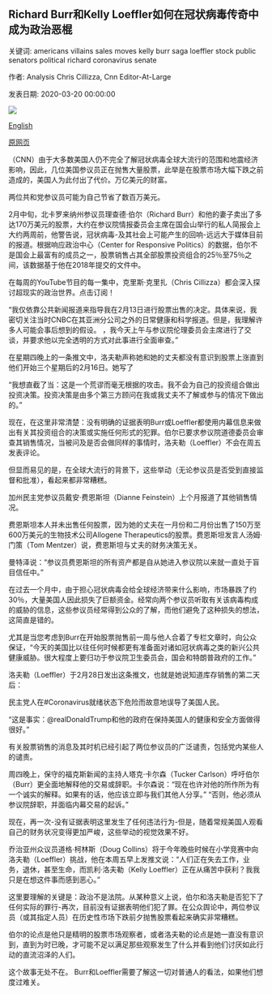 ## Richard Burr和Kelly Loeffler如何在冠状病毒传奇中成为政治恶棍

关键词: americans villains sales moves kelly burr saga loeffler stock public senators political richard coronavirus senate

作者: Analysis Chris Cillizza, Cnn Editor-At-Large

发表日期: 2020-03-20 00:00:00

![](https://cdn.cnn.com/cnnnext/dam/assets/200320081616-economia-crisis-bolsa-dow-jones-coronavirus-gabriela-frias-live-00002805-super-tease.jpg)

[English](How%20Richard%20Burr%20and%20Kelly%20Loeffler%20became%20political%20villains%20in%20the%20coronavirus%20saga.md)

[原网页](https://edition.cnn.com/2020/03/20/politics/richard-burr-kelly-loeffler-stock-coronavirus/index.html)

（CNN）由于大多数美国人仍不完全了解冠状病毒全球大流行的范围和地震经济影响，因此，几位美国参议员正在抛售大量股票，此举是在股票市场大幅下跌之前造成的，美国人为此付出了代价。万亿美元的财富。

两位共和党参议员可能为自己节省了数百万美元。

2月中旬，北卡罗来纳州参议员理查德·伯尔（Richard Burr）和他的妻子卖出了多达170万美元的股票，大约在参议院情报委员会主席在国会山举行的私人简报会上大约两周前，他警告说，冠状病毒-及其社会上可能产生的回响-远远大于媒体目前的报道。根据响应政治中心（Center for Responsive Politics）的数据，伯尔不是国会上最富有的成员之一，股票销售占其全部股票投资组合的25％至75％之间，该数据基于他在2018年提交的文件中。

在每周的YouTube节目的每一集中，克里斯·克里扎（Chris Cillizza）都会深入探讨超现实的政治世界。点击订阅！

“我仅依靠公共新闻报道来指导我在2月13日进行股票出售的决定。具体来说，我密切关注当时CNBC在其亚洲分公司之外的日常健康和科学报道。但是，我理解许多人可能会事后想到的假设。 ，我今天上午与参议院伦理委员会主席进行了交谈，并要求他以完全透明的方式对此事进行全面审查。”

在星期四晚上的一条推文中，洛夫勒声称她和她的丈夫都没有意识到股票上涨直到他们开始三个星期后的2月16日。她写了

“我想直截了当：这是一个荒谬而毫无根据的攻击。我不会为自己的投资组合做出投资决策。投资决策是由多个第三方顾问在我或我丈夫不了解或参与的情况下做出的。”

现在，在这里非常清楚：没有明确的证据表明Burr或Loeffler都使用内幕信息来做出有关其投资组合的决策或实施任何形式的犯罪​​。伯尔已要求参议院道德委员会审查其销售情况，当被问及是否会做同样的事情时，洛夫勒（Loeffler）不会在周五发表评论。

但显而易见的是，在全球大流行的背景下，这些举动（无论参议员是否受到直接监督和批准），看起来都非常糟糕。

加州民主党参议员戴安·费恩斯坦（Dianne Feinstein）上个月报道了其他销售情况。

费恩斯坦本人并未出售任何股票，因为她的丈夫在一月份和二月份出售了150万至600万美元的生物技术公司Allogene Therapeutics的股票。费恩斯坦发言人汤姆·门策（Tom Mentzer）说，费恩斯坦与丈夫的财务决策无关。

曼特泽说：“参议员费恩斯坦的所有资产都是自从她进入参议院以来就一直处于盲目信任中。”

在过去一个月中，由于担心冠状病毒会给全球经济带来什么影响，市场暴跌了约30％，大量美国人因此损失了巨额资金。经常向两个参议员听取有关该病毒构成的威胁的信息，这些参议员经常得到公众的了解，而他们避免了这种损失的想法，这简直是错的。

尤其是当您考虑到Burr在开始股票抛售前一周与他人合着了专栏文章时，向公众保证，“今天的美国比以往任何时候都更有准备面对诸如冠状病毒之类的新兴公共健康威胁。很大程度上要归功于参议院卫生委员会，国会和特朗普政府的工作。”

洛夫勒（Loeffler）于2月28日发出这条推文，也就是她说知道库存销售的第二天后：

民主党人在\#Coronavirus就绪状态下危险而故意地误导了美国人民。

“这是事实：@realDonaldTrump和他的政府在保持美国人的健康和安全方面做得很好。”

有关股票销售的消息及其时机已经引起了两位参议员的广泛谴责，包括党内某些人的谴责。

周四晚上，保守的福克斯新闻的主持人塔克·卡尔森（Tucker Carlson）呼吁伯尔（Burr）更全面地解释他的交易或辞职。卡尔森说：“现在也许对他的所作所为有一个诚实的解释。如果有的话，他应该立即与我们其他人分享。” “否则，他必须从参议院辞职，并面临内幕交易的起诉。”

现在，再一次-没有证据表明这里发生了任何违法行为-但是，随着常规美国人观看自己的财务状况变得更加严峻，这些举动的视觉效果不好。

乔治亚州众议员道格·柯林斯（Doug Collins）将于今年晚些时候在小学竞赛中向洛夫勒（Loeffler）挑战，他在本周五早上发推文说：“人们正在失去工作，业务，退休，甚至生命，而凯利·洛夫勒（Kelly Loeffler）正在从痛苦中获利？我我只是在想这件事而感到恶心。”

这里要理解的关键是：政治不是法院。从某种意义上说，伯尔和洛夫勒是否犯下了任何实际的罪行-再次，目前没有证据表明他们犯了罪。在公众舆论中，两位参议员（或其指定人员）在历史性市场下跌前夕抛售股票看起来确实非常糟糕。

伯尔的论点是他只是精明的股票市场观察者，或者洛夫勒的论点是她一直没有意识到，直到为时已晚，才可能不足以满足那些观察发生了什么并看到他们讨厌如此行动的直流沼泽的人们。

这个故事无处不在。 Burr和Loeffler需要了解这一切对普通人的看法，如果他们想度过难关。